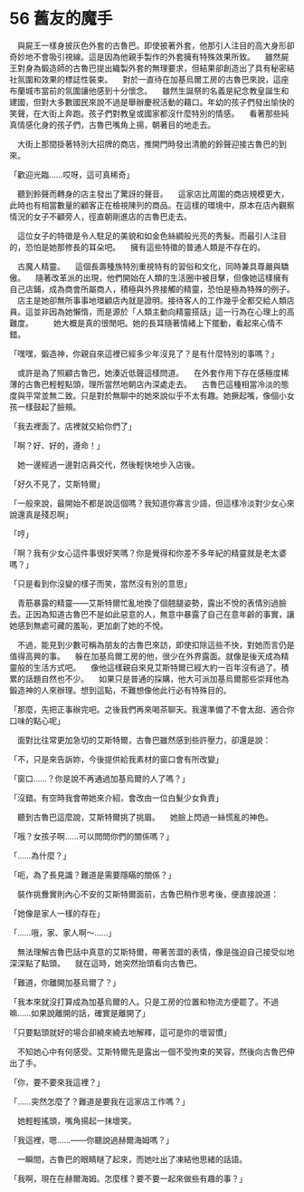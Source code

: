# 56 舊友的魔手

　與屍王一樣身披灰色外套的古魯巴。即使披著外套，他那引人注目的高大身形卻奇妙地不會吸引視線。這是因為他親手製作的外套擁有特殊效果所致。
　雖然屍王對身為鍛造師的古魯巴提出織製外套的無理要求，但結果卻創造出了具有秘密結社氛圍和效果的標誌性裝束。
　對於一直待在加基烏爾工房的古魯巴來說，這座布蘭城市當前的氛圍讓他感到十分懷念。
　雖然生誕祭的名義是紀念教皇誕生和建國，但對大多數國民來說不過是舉辦慶祝活動的藉口。年幼的孩子們發出愉快的笑聲，在大街上奔跑。孩子們對教皇或國家都沒什麼特別的情感。
　看著那些純真情感化身的孩子們，古魯巴嘴角上揚，朝著目的地走去。

　大街上那間掛著特別大招牌的商店，推開門時發出清脆的鈴聲迎接古魯巴的到來。

「歡迎光臨……哎呀，這可真稀奇」

　聽到鈴聲而轉身的店主發出了驚訝的聲音。
　這家店比周圍的商店規模更大，此時也有相當數量的顧客正在檢視陳列的商品。在這樣的環境中，原本在店內觀察情況的女子不顧旁人，徑直朝剛進店的古魯巴走去。

　這位女子的特徵是令人駐足的美貌和如金色絲綢般光亮的秀髮。而最引人注目的，恐怕是她那修長的耳朵吧。
　擁有這些特徵的普通人類是不存在的。

　古魔人精靈。
　這個長壽種族特別重視特有的習俗和文化，同時兼具尊嚴與驕傲。
　隨著改革派的出現，他們開始在人類的生活圈中被目擊，但像她這樣擁有自己店鋪，成為商會所屬商人，積極與外界接觸的精靈，恐怕是極為特殊的例子。
　店主是她卻無所事事地環顧店內就是證明。接待客人的工作幾乎全都交給人類店員。這並非因為她懶惰，而是源於「人類主動向精靈搭話」這一行為在心理上的高難度。
　
　她大概是真的很閒吧。她的長耳隨著情緒上下擺動，看起來心情不錯。

「嘿嘿，鍛造神，你親自來這裡已經多少年沒見了？是有什麼特別的事嗎？」

　或許是為了照顧古魯巴，她湊近低聲這樣問道。
　在外套作用下存在感極度稀薄的古魯巴輕輕點頭，理所當然地朝店內深處走去。
　古魯巴這種相當冷淡的態度與平常並無二致。只是對於無聊中的她來說似乎不太有趣。她撅起嘴，像個小女孩一樣鼓起了臉頰。

「我去裡面了。店裡就交給你們了」

「啊？好、好的，遵命！」

　她一邊經過一邊對店員交代，然後輕快地步入店後。

「好久不見了，艾斯特爾」

「一般來說，最開始不都是說這個嗎？我知道你寡言少語，但這樣冷淡對少女心來說還真是殘忍啊」

「哼」

「啊？我有少女心這件事很好笑嗎？你是覺得和你差不多年紀的精靈就是老太婆嗎？」

「只是看到你沒變的樣子而笑，當然沒有別的意思」

　青筋暴露的精靈——艾斯特爾忙亂地換了個翹腿姿勢，露出不悅的表情別過臉去。正因為知道古魯巴不是如此惡意的人，無意中暴露了自己在意年齡的事實，讓她感到無處可藏的羞恥，更加劇了她的不悅。

　不過，能見到少數可稱為朋友的古魯巴來訪，即使扣除這些不快，對她而言仍是值得高興的事。
　躲在加基烏爾工房的他，很少在外界露面。就像是後天成為精靈般的生活方式吧。
　像他這樣親自來見艾斯特爾已經大約一百年沒有過了。積累的話題自然也不少。
　如果只是普通的採購，他大可派加基烏爾那些崇拜他為鍛造神的人來辦理。想到這點，不難想像他此行必有特殊目的。

「那麼，先把正事辦完吧。之後我們再來喝茶聊天。我還準備了不會太甜、適合你口味的點心呢」

　面對比往常更加急切的艾斯特爾，古魯巴雖然感到些許壓力，卻還是說：

「不，只是來告訴妳，今後提供給我素材的窗口會有所改變」

「窗口……？你是說不再通過加基烏爾的人了嗎？」

「沒錯。有空時我會帶她來介紹，會改由一位白髮少女負責」

　聽到古魯巴這麼說，艾斯特爾挑了挑眉。
　她臉上閃過一絲慌亂的神色。

「哦？女孩子啊……可以問問你們的關係嗎？」

「……為什麼？」

「呃，為了長見識？難道是需要隱瞞的關係？」

　裝作挑釁實則內心不安的艾斯特爾面前，古魯巴稍作思考後，便直接說道：

「她像是家人一樣的存在」

「……哦，家、家人啊～……」

　無法理解古魯巴話中真意的艾斯特爾，帶著苦澀的表情，像是強迫自己接受似地深深點了點頭。
　就在這時，她突然抬頭看向古魯巴。

「難道，你離開加基烏爾了？」

「我本來就沒打算成為加基烏爾的人。只是工房的位置和物流方便罷了。不過嘛……如果說離開的話，確實是離開了」

「只要點頭就好的場合卻繞來繞去地解釋，這可是你的壞習慣」

　不知她心中有何感受。艾斯特爾先是露出一個不受拘束的笑容，然後向古魯巴伸出了手。

「你，要不要來我這裡？」

「……突然怎麼了？難道是要我在這家店工作嗎？」

　她輕輕搖頭，嘴角揚起一抹壞笑。

「我這裡，嗯……——你聽說過赫爾海姆嗎？」

　一瞬間，古魯巴的眼睛瞇了起來，而她吐出了凍結他思緒的話語。

「我啊，現在在赫爾海姆。怎麼樣？要不要一起來做些有趣的事？」